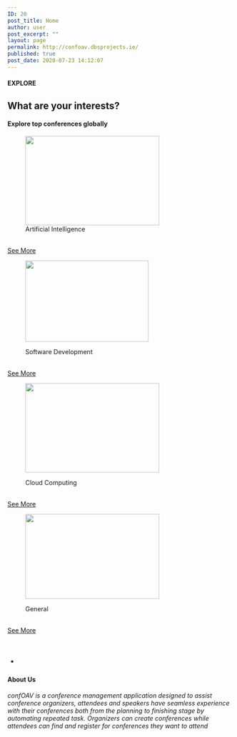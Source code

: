```yaml
---
ID: 20
post_title: Home
author: user
post_excerpt: ""
layout: page
permalink: http://confoav.dbsprojects.ie/
published: true
post_date: 2020-07-23 14:12:07
---
```

<h4>EXPLORE</h4>
<h2>What are your interests?</h2>
<h4>Explore top conferences globally</h4>
<figure>
										<img width="300" height="200" src="http://3.250.1.61/wp-content/uploads/2020/07/robots-and-artificial-intelligence-300x200.jpeg" alt="" srcset="http://3.250.1.61/wp-content/uploads/2020/07/robots-and-artificial-intelligence-300x200.jpeg 300w, http://3.250.1.61/wp-content/uploads/2020/07/robots-and-artificial-intelligence.jpeg 724w" sizes="100vw"><figcaption>Artificial Intelligence</figcaption></figure>
<p>			<a href="#" role="button"><br>
						See More<br>
					</a></p>
<figure>
										<img width="276" height="182" src="http://3.250.1.61/wp-content/uploads/2020/07/download.jpg" alt="" sizes="100vw">											<p></p>
<figcaption>Software Development</figcaption>
</figure>
<p>			<a href="#" role="button"><br>
						See More<br>
					</a></p>
<figure>
										<img width="300" height="200" src="http://3.250.1.61/wp-content/uploads/2020/07/bigstock-d-Rendering-Cloud-Computing-267217441_1024X684-300x200.jpg" alt="" srcset="http://3.250.1.61/wp-content/uploads/2020/07/bigstock-d-Rendering-Cloud-Computing-267217441_1024X684-300x200.jpg 300w, http://3.250.1.61/wp-content/uploads/2020/07/bigstock-d-Rendering-Cloud-Computing-267217441_1024X684-768x513.jpg 768w, http://3.250.1.61/wp-content/uploads/2020/07/bigstock-d-Rendering-Cloud-Computing-267217441_1024X684.jpg 1024w" sizes="100vw">											<p></p>
<figcaption>Cloud Computing</figcaption>
</figure>
<p>			<a href="#" role="button"><br>
						See More<br>
					</a></p>
<figure>
										<img width="300" height="190" src="http://3.250.1.61/wp-content/uploads/2020/07/artificial-intelligence-companies-300x190.jpg" alt="" srcset="http://3.250.1.61/wp-content/uploads/2020/07/artificial-intelligence-companies-300x190.jpg 300w, http://3.250.1.61/wp-content/uploads/2020/07/artificial-intelligence-companies.jpg 490w" sizes="100vw">											<p></p>
<figcaption>General</figcaption>
</figure>
<p>			<a href="#" role="button"><br>
						See More<br>
					</a></p>
<p></p>

<!-- wp:paragraph -->
</p>
<ul>
<li>
<h1><br></h1>
</li>
</ul>
<p>
<!-- /wp:paragraph -->

<p></p>
<h4>About Us</h4>
<h6>confOAV is a conference management application designed to assist conference organizers, attendees and speakers have seamless experience with their  conferences both from the planning to finishing stage by automating repeated task. Organizers can create conferences while attendees can find and register for conferences they want to attend</h6>